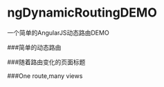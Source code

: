 ngDynamicRoutingDEMO
====================

一个简单的AngularJS动态路由DEMO


###简单的动态路由

###随着路由变化的页面标题

###One route,many views
